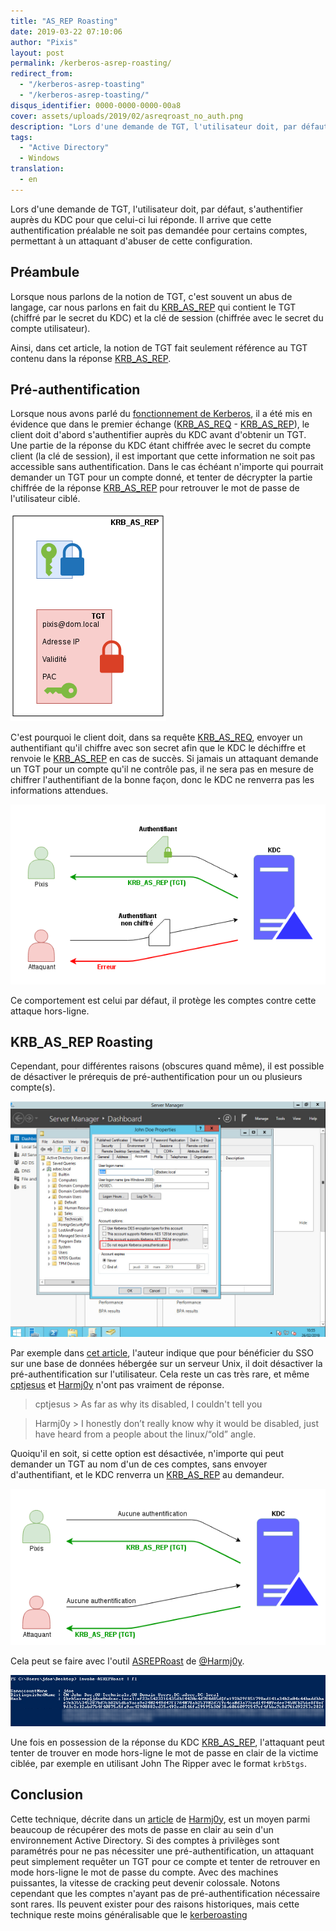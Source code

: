 ```yaml
---
title: "AS_REP Roasting"
date: 2019-03-22 07:10:06
author: "Pixis"
layout: post
permalink: /kerberos-asrep-roasting/
redirect_from:
  - "/kerberos-asrep-toasting"
  - "/kerberos-asrep-toasting/"
disqus_identifier: 0000-0000-0000-00a8
cover: assets/uploads/2019/02/asreqroast_no_auth.png
description: "Lors d'une demande de TGT, l'utilisateur doit, par défaut, s'authentifier auprès du KDC pour que celui-ci lui réponde. Il arrive que cette authentification préalable ne soit pas demandée pour certains comptes, permettant à un attaquant d'abuser de cette configuration"
tags:
  - "Active Directory"
  - Windows
translation:
  - en
---
```


Lors d'une demande de TGT, l'utilisateur doit, par défaut, s'authentifier auprès du KDC pour que celui-ci lui réponde. Il arrive que cette authentification préalable ne soit pas demandée pour certains comptes, permettant à un attaquant d'abuser de cette configuration.

<!--more-->

## Préambule

Lorsque nous parlons de la notion de TGT, c'est souvent un abus de langage, car nous parlons en fait du [KRB_AS_REP](/kerberos/#krb_tgs_rep) qui contient le TGT (chiffré par le secret du KDC) et la clé de session (chiffrée avec le secret du compte utilisateur).

Ainsi, dans cet article, la notion de TGT fait seulement référence au TGT contenu dans la réponse [KRB_AS_REP](/kerberos/#krb_tgs_rep). 

## Pré-authentification

Lorsque nous avons parlé du [fonctionnement de Kerberos](https://beta.hackndo.com/kerberos), il a été mis en évidence que dans le premier échange ([KRB_AS_REQ](/kerberos/#krb_tgs_req) - [KRB_AS_REP](/kerberos/#krb_tgs_rep)), le client doit d'abord s'authentifier auprès du KDC avant d'obtenir un TGT. Une partie de la réponse du KDC étant chiffrée avec le secret du compte client (la clé de session), il est important que cette information ne soit pas accessible sans authentification. Dans le cas échéant n'importe qui pourrait demander un TGT pour un compte donné, et tenter de décrypter  la partie chiffrée de la réponse [KRB_AS_REP](/kerberos/#krb_tgs_rep) pour retrouver le mot de passe de l'utilisateur ciblé.

[![KRB_AS_REP](/assets/uploads/2018/05/asrep.png)](/assets/uploads/2018/05/asrep.png)

C'est pourquoi le client doit, dans sa requête [KRB_AS_REQ](/kerberos/#krb_tgs_req), envoyer un authentifiant qu'il chiffre avec son secret afin que le KDC le déchiffre et renvoie le [KRB_AS_REP](/kerberos/#krb_tgs_rep) en cas de succès. Si jamais un attaquant demande un TGT pour un compte qu'il ne contrôle pas, il ne sera pas en mesure de chiffrer l'authentifiant de la bonne façon, donc le KDC ne renverra pas les informations attendues.

[![Authentication Required](/assets/uploads/2019/02/asreqroast_auth.png)](/assets/uploads/2019/02/asreqroast_auth.png)

Ce comportement est celui par défaut, il protège les comptes contre cette attaque hors-ligne.

## KRB_AS_REP Roasting

Cependant, pour différentes raisons (obscures quand même), il est possible de désactiver le prérequis de pré-authentification pour un ou plusieurs compte(s).

[![Preauthentication Setting](/assets/uploads/2019/02/preauthsettings.png)](/assets/uploads/2019/02/preauthsettings.png)

Par exemple dans [cet article](https://laurentschneider.com/wordpress/2014/01/the-long-long-route-to-kerberos.html), l'auteur indique que pour bénéficier du SSO sur une base de données hébergée sur un serveur Unix, il doit désactiver la pré-authentification sur l'utilisateur. Cela reste un cas très rare, et même [cptjesus](https://twitter.com/cptjesus) et [Harmj0y](https://twitter.com/harmj0y) n'ont pas vraiment de réponse.

> cptjesus > As far as why its disabled, I couldn't tell you

> Harmj0y > I honestly don’t really know why it would be disabled, just have heard from a people about the linux/“old” angle.

Quoiqu'il en soit, si cette option est désactivée, n'importe qui peut demander un TGT au nom d'un de ces comptes, sans envoyer d'authentifiant, et le KDC renverra un [KRB_AS_REP](/kerberos/#krb_tgs_rep) au demandeur.

[![Authentication Required](/assets/uploads/2019/02/asreqroast_no_auth.png)](/assets/uploads/2019/02/asreqroast_no_auth.png)

Cela peut se faire avec l'outil [ASREPRoast](https://github.com/HarmJ0y/ASREPRoast) de [@Harmj0y](https://twitter.com/harmj0y).

[![ASREPRoast](/assets/uploads/2019/02/attackasrep.png)](/assets/uploads/2019/02/attackasrep.png)

Une fois en possession de la réponse du KDC [KRB_AS_REP](/kerberos/#krb_tgs_rep), l'attaquant peut tenter de trouver en mode hors-ligne le mot de passe en clair de la victime ciblée, par exemple en utilisant John The Ripper avec le format `krb5tgs`.

## Conclusion

Cette technique, décrite dans un [article](https://www.harmj0y.net/blog/activedirectory/roasting-as-reps/) de [Harmj0y](https://twitter.com/harmj0y), est un moyen parmi beaucoup de récupérer des mots de passe en clair au sein d'un environnement Active Directory. Si des comptes à privilèges sont paramétrés pour ne pas nécessiter une pré-authentification, un attaquant peut simplement requêter un TGT pour ce compte et tenter de retrouver en mode hors-ligne le mot de passe du compte. Avec des machines puissantes, la vitesse de cracking peut devenir colossale. Notons cependant que les comptes n'ayant pas de pré-authentification nécessaire sont rares. Ils peuvent exister pour des raisons historiques, mais cette technique reste moins généralisable que le [kerberoasting](/kerberoasting)
